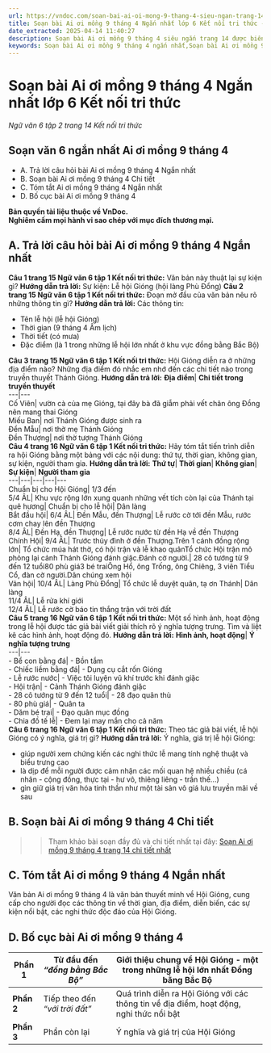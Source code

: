 ```yaml
---
url: https://vndoc.com/soan-bai-ai-oi-mong-9-thang-4-sieu-ngan-trang-14-254258
title: Soạn bài Ai ơi mồng 9 tháng 4 Ngắn nhất lớp 6 Kết nối tri thức - Ngữ văn 6 tập 2 trang 14 Kết nối tri thức - VnDoc.com
date_extracted: 2025-04-14 11:40:27
description: Soạn bài Ai ơi mồng 9 tháng 4 siêu ngắn trang 14 được biên soạn nhằm giúp các em HS đạt kết quả tốt trong quá trình làm bài tập và học tập môn Ngữ văn lớp 6.
keywords: Soạn bài Ai ơi mồng 9 tháng 4 ngắn nhất,Soạn bài Ai ơi mồng 9 tháng 4 siêu ngắn trang 14,Soạn bài Ai ơi mồng 9 tháng 4 ngắn gọn,Soạn bài Ai ơi mồng 9 tháng 4 ngắn,Soạn bài Ai ơi mồng 9 tháng 4 siêu ngắn,Soạn văn 6 Ai ơi mồng 9 tháng 4,Ai ơi mồng 9 tháng 4,Ai ơi mồng 9 tháng 4 trang 14,Soạn bài Ai ơi mồng 9 tháng 4,ngữ văn 6,ngữ văn 6 tập 2,soạn văn 6,soạn văn 6 tập 2,soạn văn lớp 6,soan van 6,ngữ văn lớp 6,văn lớp 6,văn 6,ngu van 6,soạn ngữ văn lớp 6,giải ngữ văn 6
---
```


# Soạn bài Ai ơi mồng 9 tháng 4 Ngắn nhất lớp 6 Kết nối tri thức
 _Ngữ văn 6 tập 2 trang 14 Kết nối tri thức_
## **Soạn văn 6 ngắn nhất Ai ơi mồng 9 tháng 4**
  * A. Trả lời câu hỏi bài Ai ơi mồng 9 tháng 4 Ngắn nhất
  * B. Soạn bài Ai ơi mồng 9 tháng 4 Chi tiết
  * C. Tóm tắt Ai ơi mồng 9 tháng 4 Ngắn nhất
  * D. Bố cục bài Ai ơi mồng 9 tháng 4

**Bản quyền tài liệu thuộc về VnDoc.  
Nghiêm cấm mọi hành vi sao chép với mục đích thương mại.**
## **A. Trả lời câu hỏi bài Ai ơi mồng 9 tháng 4 Ngắn nhất**
**Câu 1 trang 15 Ngữ văn 6 tập 1 Kết nối tri thức:** Văn bản này thuật lại sự kiện gì?
**Hướng dẫn trả lời:**
Sự kiện: Lễ hội Gióng \(hội làng Phù Đổng\)
**Câu 2 trang 15 Ngữ văn 6 tập 1 Kết nối tri thức:** Đoạn mở đầu của văn bản nêu rõ những thông tin gì?
**Hướng dẫn trả lời:**
Các thông tin:
  * Tên lễ hội \(lễ hội Gióng\)
  * Thời gian \(9 tháng 4 Âm lịch\)
  * Thời tiết \(có mưa\)
  * Đặc điểm \(là 1 trong những lễ hội lớn nhất ở khu vực đồng bằng Bắc Bộ\)

**Câu 3 trang 15 Ngữ văn 6 tập 1 Kết nối tri thức:** Hội Gióng diễn ra ở những địa điểm nào? Những địa điểm đó nhắc em nhớ đến các chi tiết nào trong truyền thuyết Thánh Gióng.
**Hướng dẫn trả lời:**
**Địa điểm**| **Chi tiết trong truyền thuyết**  
---|---  
Cố Viên| vườn cà của mẹ Gióng, tại đây bà đã giẫm phải vết chân ông Đồng nên mang thai Gióng  
Miếu Ban| nơi Thánh Gióng được sinh ra  
Đền Mẫu| nơi thờ mẹ Thánh Gióng  
Đền Thượng| nơi thờ tượng Thánh Gióng  
**Câu 4 trang 16 Ngữ văn 6 tập 1 Kết nối tri thức:** Hãy tóm tắt tiến trình diễn ra hội Gióng bằng một bảng với các nội dung: thứ tự, thời gian, không gian, sự kiện, người tham gia.
**Hướng dẫn trả lời:**
**Thứ tự**| **Thời gian**| **Không gian**| **Sự kiện**| **Người tham gia**  
---|---|---|---|---  
Chuẩn bị cho Hội Gióng| 1/3 đến   
5/4 ÂL| Khu vực rộng lớn xung quanh những vết tích còn lại của Thánh tại quê hương| Chuẩn bị cho lễ hội| Dân làng  
Bắt đầu hội| 6/4 ÂL| Đền Mẫu, đền Thượng| Lễ rước cờ tới đền Mẫu, rước cơm chay lên đền Thượng  
8/4 ÂL| Đền Hạ, đền Thượng| Lễ rước nước từ đền Hạ về đền Thượng  
Chính Hội| 9/4 ÂL| Trước thủy đình ở đền Thượng.Trên 1 cánh đồng rộng lớn| Tổ chức múa hát thờ, có hội trận và lễ khao quânTổ chức Hội trận mô phỏng lại cảnh Thánh Gióng đánh giặc.Đánh cờ người.| 28 cô tướng từ 9 đến 12 tuổi80 phù giá3 bé traiÔng Hổ, ông Trống, ông Chiêng, 3 viên Tiểu Cổ, đàn cờ người.Dân chúng xem hội  
Vãn hội| 10/4 ÂL| Làng Phù Đổng| Tổ chức lễ duyệt quân, tạ ơn Thánh| Dân làng  
11/4 ÂL| Lễ rửa khí giới  
12/4 ÂL| Lễ rước cờ báo tin thắng trận với trời đất  
**Câu 5 trang 16 Ngữ văn 6 tập 1 Kết nối tri thức:** Một số hình ảnh, hoạt động trong lễ hội được tác giả bài viết giải thích rõ ý nghĩa tượng trưng. Tìm và liệt kê các hình ảnh, hoạt động đó.
**Hướng dẫn trả lời:**
**Hình ảnh, hoạt động**| **Ý nghĩa tượng trưng**  
---|---  
\- Bể con bằng đá| \- Bồn tắm  
\- Chiếc liềm bằng đá| \- Dụng cụ cắt rốn Gióng  
\- Lễ rước nước| \- Việc tôi luyện vũ khí trước khi đánh giặc  
\- Hội trận| \- Cảnh Thánh Gióng đánh giặc  
\- 28 cô tướng từ 9 đến 12 tuổi| \- 28 đạo quân thù  
\- 80 phù giá| \- Quân ta  
\- Dăm bé trai| \- Đạo quân mục đồng  
\- Chia đồ tế lễ| \- Đem lại may mắn cho cả năm  
**Câu 6 trang 16 Ngữ văn 6 tập 1 Kết nối tri thức:** Theo tác giả bài viết, lễ hội Gióng có ý nghĩa, giá trị gì?
**Hướng dẫn trả lời:**
Ý nghĩa, giá trị lễ hội Gióng:
  * giúp người xem chứng kiến các nghi thức lễ mang tính nghệ thuật và biểu trưng cao
  * là dịp để mỗi người được cảm nhận các mối quan hệ nhiều chiều \(cá nhân - cộng đồng, thực tại - hư vô, thiêng liêng - trần thế...\)
  * gìn giữ giá trị văn hóa tinh thần như một tài sản vô giá lưu truyền mãi về sau

## **B. Soạn bài Ai ơi mồng 9 tháng 4 Chi tiết**
>> Tham khảo bài soạn đầy đủ và chi tiết nhất tại đây: [Soạn Ai ơi mồng 9 tháng 4 trang 14 chi tiết nhất](<https://vndoc.com/soan-ai-oi-mong-9-thang-4-241786>)
## **C. Tóm tắt Ai ơi mồng 9 tháng 4 Ngắn nhất**
Văn bản Ai ơi mồng 9 tháng 4 là văn bản thuyết minh về Hội Gióng, cung cấp cho người đọc các thông tin về thời gian, địa điểm, diễn biến, các sự kiện nổi bật, các nghi thức độc đáo của Hội Gióng.
## **D. Bố cục bài Ai ơi mồng 9 tháng 4**
**Phần 1**|  Từ đầu đến _“đồng bằng Bắc Bộ”_|  Giới thiệu chung về Hội Gióng - một trong những lễ hội lớn nhất Đồng bằng Bắc Bộ  
---|---|---  
**Phần 2**|  Tiếp theo đến _“với trời đất”_|  Quá trình diễn ra Hội Gióng với các thông tin về địa điểm, hoạt động, nghi thức nổi bật  
**Phần 3**|  Phần còn lại| Ý nghĩa và giá trị của Hội Gióng

